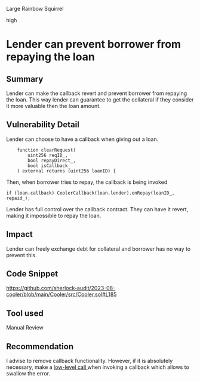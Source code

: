 Large Rainbow Squirrel

high

# Lender can prevent borrower from repaying the loan
## Summary
Lender can make the callback revert and prevent borrower from repaying the loan. This way lender can guarantee to get the collateral if they consider it more valuable then the loan amount.

## Vulnerability Detail
Lender can choose to have a callback when giving out a loan.
```solidity
    function clearRequest(
        uint256 reqID_,
        bool repayDirect_,
        bool isCallback_
    ) external returns (uint256 loanID) {
```
Then, when borrower tries to repay, the callback is being invoked
```solidity
if (loan.callback) CoolerCallback(loan.lender).onRepay(loanID_, repaid_);
```

Lender has full control over the callback contract. They can have it revert, making it impossible to repay the loan.

## Impact
Lender can freely exchange debt for collateral and borrower has no way to prevent this.

## Code Snippet
https://github.com/sherlock-audit/2023-08-cooler/blob/main/Cooler/src/Cooler.sol#L185

## Tool used

Manual Review

## Recommendation
I advise to remove callback functionality. However, if it is absolutely necessary, make a [low-level call ](https://www.alchemy.com/overviews/solidity-call) when invoking a callback which allows to swallow the error.
